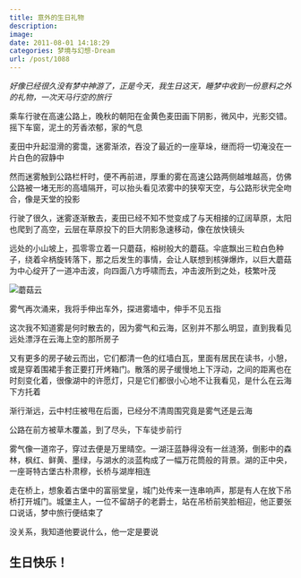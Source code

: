 ```yaml
---
title: 意外的生日礼物
description: 
image: 
date: 2011-08-01 14:18:29
categories: 梦境与幻想-Dream
url: /post/1088
---
```


_好像已经很久没有梦中神游了，正是今天，我生日这天，睡梦中收到一份意料之外的礼物，一次天马行空的旅行_

乘车行驶在高速公路上，晚秋的朝阳在金黄色麦田画下阴影，微风中，光影交错。摇下车窗，泥土的芳香浓郁，家的气息

麦田中升起湿滑的雾霭，迷雾渐浓，吞没了最近的一座草垛，继而将一切淹没在一片白色的寂静中

然而迷雾触到公路栏杆时，便不再前进，厚重的雾在高速公路两侧越堆越高，仿佛公路被一堵无形的高墙隔开，可以抬头看见浓雾中的狭窄天空，与公路形状完全吻合，像是天堂的投影

行驶了很久，迷雾逐渐散去，麦田已经不知不觉变成了与天相接的辽阔草原，太阳也爬到了高空，云层在草原投下的巨大阴影急速移动，像在放快镜头

远处的小山坡上，孤零零立着一只蘑菇，榕树般大的蘑菇。伞底飘出三粒白色种子，绕着伞柄旋转落下，那之后发生的事情，会让人联想到核弹爆炸，以巨大蘑菇为中心绽开了一道冲击波，向四面八方呼啸而去，冲击波所到之处，枝繁叶茂

![](https://cdn.victor42.work/posts/2011-08/08-01/1.jpg "蘑菇云")

雾气再次涌来，我将手伸出车外，探进雾墙中，伸手不见五指

这次我不知道雾是何时散去的，因为雾气和云海，区别并不那么明显，直到我看见远处漂浮在云海上空的那所房子

又有更多的房子破云而出，它们都清一色的红墙白瓦，里面有居民在读书，小憩，或是穿着围裙手套正要打开烤箱门。散落的房子缓慢地上下浮动，之间的距离也在时刻变化着，很像湖中的许愿灯，只是它们都很小心地不让我看见，是什么在云海下方托着

渐行渐远，云中村庄被甩在后面，已经分不清周围究竟是雾气还是云海

公路在前方被草木覆盖，到了尽头，下车徒步前行

雾气像一道帘子，穿过去便是万里晴空。一湖汪蓝静得没有一丝涟漪，倒影中的森林，枫红、鲜黄、墨绿，与湖水的淡蓝构成了一幅万花筒般的背景。湖的正中央，一座哥特古堡古朴肃穆，长桥与湖岸相连

走在桥上，想象着古堡中的富丽堂皇，城门处传来一连串响声，那是有人在放下吊桥打开城门。城堡主人，一位不留胡子的老爵士，站在吊桥前笑脸相迎，他正要张口说话，梦中旅行便结束了

没关系，我知道他要说什么，他一定是要说

## 生日快乐！